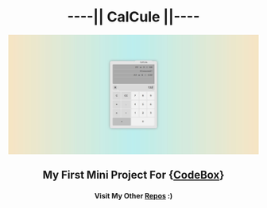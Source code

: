 <h1 align="center">----|| CalCule ||----</h1>

<img align="center" src="./Assets/CalCule-UI.JPG">

## <p align="center"> My First Mini Project For {[CodeBox](https://codebox.ir/)} </p>

**<p align="center"> Visit My Other [Repos](https://github.com/MohamadeRahbar?tab=repositories) :) </p>**
